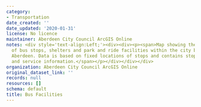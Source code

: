 ```yaml
---
category:
- Transportation
date_created: ''
date_updated: '2020-01-31'
license: No licence
maintainer: Aberdeen City Council ArcGIS Online
notes: <div style='text-align:Left;'><div><div><p><span>Map showing the locations
  of bus stops, shelters and park and ride facilities within the city boundary of
  Aberdeen. Data is based on fixed locations of stops and contains stop references
  and service information.</span></p></div></div></div>
organization: Aberdeen City Council ArcGIS Online
original_dataset_link: ''
records: null
resources: []
schema: default
title: Bus Facilities
---
```

